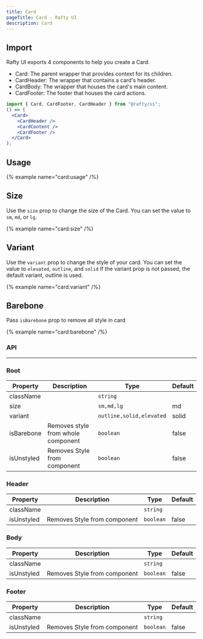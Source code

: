 ```yaml
---
title: Card
pageTitle: Card - Rafty UI
description: Card
---
```


## Import

Rafty UI exports 4 components to help you create a Card.

- Card: The parent wrapper that provides context for its children.
- CardHeader: The wrapper that contains a card's header.
- CardBody: The wrapper that houses the card's main content.
- CardFooter: The footer that houses the card actions.

```jsx
import { Card, CardFooter, CardHeader } from "@rafty/ui";
() => (
  <Card>
    <CardHeader />
    <CardContent />
    <CardFooter />
  </Card>
);
```

## Usage

{% example name="card:usage" /%}

## Size

Use the `size` prop to change the size of the Card. You can set the value to `sm`, `md`, or `lg`.

{% example name="card:size" /%}

## Variant

Use the `variant` prop to change the style of your card. You can set the value to `elevated`, `outline`, and `solid` If the variant prop is not passed, the default variant, outline is used.

{% example name="card:variant" /%}

## Barebone

Pass `isBarebone` prop to remove all style in card

{% example name="card:barebone" /%}

### API

---

### Root

| Property   | Description                        | Type                     | Default |
| ---------- | ---------------------------------- | ------------------------ | ------- |
| className  |                                    | `string`                 |         |
| size       |                                    | `sm,md,lg`               | md      |
| variant    |                                    | `outline,solid,elevated` | solid   |
| isBarebone | Removes style from whole component | `boolean`                | false   |
| isUnstyled | Removes Style from component       | `boolean`                | false   |

### Header

| Property   | Description                  | Type      | Default |
| ---------- | ---------------------------- | --------- | ------- |
| className  |                              | `string`  |         |
| isUnstyled | Removes Style from component | `boolean` | false   |

### Body

| Property   | Description                  | Type      | Default |
| ---------- | ---------------------------- | --------- | ------- |
| className  |                              | `string`  |         |
| isUnstyled | Removes Style from component | `boolean` | false   |

### Footer

| Property   | Description                  | Type      | Default |
| ---------- | ---------------------------- | --------- | ------- |
| className  |                              | `string`  |         |
| isUnstyled | Removes Style from component | `boolean` | false   |
